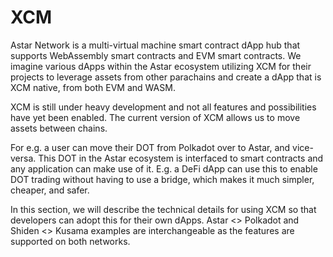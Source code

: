# XCM

Astar Network is a multi-virtual machine smart contract dApp hub that supports WebAssembly smart contracts and EVM smart contracts. We imagine various dApps within the Astar ecosystem utilizing XCM for their projects to leverage assets from other parachains and create a dApp that is XCM native, from both EVM and WASM.

XCM is still under heavy development and not all features and possibilities have yet been enabled. The current version of XCM allows us to move assets between chains.

For e.g. a user can move their DOT from Polkadot over to Astar, and vice-versa. This DOT in the Astar ecosystem is interfaced to smart contracts and any application can make use of it. E.g. a DeFi dApp can use this to enable DOT trading without having to use a bridge, which makes it much simpler, cheaper, and safer.

In this section, we will describe the technical details for using XCM so that developers can adopt this for their own dApps. Astar <\> Polkadot and Shiden <\> Kusama examples are interchangeable as the features are supported on both networks.
